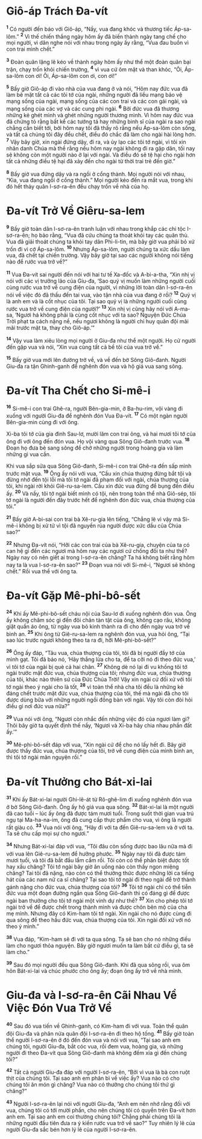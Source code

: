# Giô-áp Trách Ða-vít
<sup><b>1</b></sup> Có người đến báo với Giô-áp, “Nầy, vua đang khóc và thương tiếc Áp-sa-lôm.” <sup><b>2</b></sup> Vì thế chiến thắng ngày hôm ấy đã biến thành ngày tang chế cho mọi người, vì dân nghe nói với nhau trong ngày ấy rằng, “Vua đau buồn vì con trai mình chết.”

<sup><b>3</b></sup> Ðoàn quân lặng lẽ kéo về thành ngày hôm ấy như thể một đoàn quân bại trận, chạy trốn khỏi chiến trường, <sup><b>4</b></sup> vì vua cứ ôm mặt và than khóc, “Ôi, Áp-sa-lôm con ơi! Ôi, Áp-sa-lôm con ơi, con ơi!”

<sup><b>5</b></sup> Bấy giờ Giô-áp đi vào nhà của vua đang ở và nói, “Hôm nay đức vua đã làm bẽ mặt tất cả các tôi tớ của ngài, những người đã liều mạng bảo vệ mạng sống của ngài, mạng sống của các con trai và các con gái ngài, và mạng sống của các vợ và các cung phi ngài. <sup><b>6</b></sup> Bởi đức vua đã thương những kẻ ghét mình và ghét những người thương mình. Vì hôm nay đức vua đã chứng tỏ rằng bất kể các tướng tá hay những binh sĩ của ngài ra sao ngài chẳng cần biết tới, bởi hôm nay tôi đã thấy rõ rằng nếu Áp-sa-lôm còn sống, và tất cả chúng tôi đây đều chết, điều đó chắc đã làm cho ngài hài lòng hơn. <sup><b>7</b></sup> Vậy bây giờ, xin ngài đứng dậy, đi ra, và ủy lạo các tôi tớ ngài, vì tôi xin nhân danh Chúa mà thề rằng nếu hôm nay ngài không đi ra gặp dân, tối nay sẽ không còn một người nào ở lại với ngài. Và điều đó sẽ tệ hại cho ngài hơn tất cả những điều tệ hại đã xảy đến cho ngài từ thời trai trẻ đến giờ.”

<sup><b>8</b></sup> Bấy giờ vua đứng dậy và ra ngồi ở cổng thành. Mọi người nói với nhau, “Kìa, vua đang ngồi ở cổng thành.” Mọi người kéo đến ra mắt vua, trong khi đó hết thảy quân I-sơ-ra-ên đều chạy trốn về nhà của họ.


# Ða-vít Trở Về Giêru-sa-lem
<sup><b>9</b></sup> Bấy giờ toàn dân I-sơ-ra-ên tranh luận với nhau trong khắp các chi tộc I-sơ-ra-ên; họ bảo rằng, “Vua đã cứu chúng ta thoát khỏi tay các quân thù. Vua đã giải thoát chúng ta khỏi tay dân Phi-li-tin, mà bây giờ vua phải bỏ xứ trốn đi vì cớ Áp-sa-lôm. <sup><b>10</b></sup> Nhưng Áp-sa-lôm, người chúng ta xức dầu làm vua, đã chết tại chiến trường. Vậy bây giờ tại sao các người không nói tiếng nào để rước vua trở về?”

<sup><b>11</b></sup> Vua Ða-vít sai người đến nói với hai tư tế Xa-đốc và A-bi-a-tha, “Xin nhị vị nói với các vị trưởng lão của Giu-đa, ‘Sao quý vị muốn làm những người cuối cùng rước vua trở về cung điện của người, vì những lời toàn dân I-sơ-ra-ên nói về việc đó đã thấu đến tai vua, vào tận nhà của vua đang ở rồi? <sup><b>12</b></sup> Quý vị là anh em và là cốt nhục của tôi. Tại sao quý vị là những người cuối cùng rước vua trở về cung điện của người?’ <sup><b>13</b></sup> Xin nhị vị cũng hãy nói với A-ma-sa, ‘Ngươi há không phải là cùng cốt nhục với ta sao? Nguyện Ðức Chúa Trời phạt ta cách nặng nề, nếu ngươi không là người chỉ huy quân đội mãi mãi trước mặt ta, thay cho Giô-áp.’”

<sup><b>14</b></sup> Vậy vua làm xiêu lòng mọi người ở Giu-đa như thể một người. Họ cử người đến gặp vua và nói, “Xin vua cùng tất cả bề tôi của vua trở về.”

<sup><b>15</b></sup> Bấy giờ vua mới lên đường trở về, và về đến bờ Sông Giô-đanh. Người Giu-đa ra tận Ghinh-ganh để nghênh đón vua và hộ giá vua sang sông.


# Ða-vít Tha Chết cho Si-mê-i
<sup><b>16</b></sup> Si-mê-i con trai Ghê-ra, người Bên-gia-min, ở Ba-hu-rim, vội vàng đi xuống với người Giu-đa để nghênh đón Vua Ða-vít. <sup><b>17</b></sup> Có một ngàn người Bên-gia-min cùng đi với ông.

Xi-ba tôi tớ của gia đình Sau-lơ, mười lăm con trai ông, và hai mươi tôi tớ của ông đi với ông đến đón vua. Họ vội vàng qua Sông Giô-đanh trước vua. <sup><b>18</b></sup> Ðoạn họ đưa bè sang sông để chở những người trong hoàng gia và làm những gì vua cần.

Khi vua sắp sửa qua Sông Giô-đanh, Si-mê-i con trai Ghê-ra đến sấp mình trước mặt vua. <sup><b>19</b></sup> Ông ấy nói với vua, “Cầu xin chúa thượng đừng bắt tội và đừng nhớ đến tội lỗi mà tôi tớ ngài đã phạm đối với ngài, chúa thượng của tôi, khi ngài rời khỏi Giê-ru-sa-lem. Cầu xin đức vua đừng để bụng đến điều ấy. <sup><b>20</b></sup> Và nầy, tôi tớ ngài biết mình có tội, nên trong toàn thể nhà Giô-sép, tôi tớ ngài là người đến đây trước hết để nghênh đón đức vua, chúa thượng của tôi.”

<sup><b>21</b></sup> Bấy giờ A-bi-sai con trai bà Xê-ru-gia lên tiếng, “Chẳng lẽ vì vậy mà Si-mê-i không bị xử tử vì tội đã nguyền rủa người được xức dầu của Chúa sao?”

<sup><b>22</b></sup> Nhưng Ða-vít nói, “Hỡi các con trai của bà Xê-ru-gia, chuyện của ta có can hệ gì đến các ngươi mà hôm nay các ngươi cứ chống đối ta như thế? Ngày nay có nên giết ai trong I-sơ-ra-ên chăng? Ta há không biết rằng hôm nay ta là vua I-sơ-ra-ên sao?” <sup><b>23</b></sup> Ðoạn vua nói với Si-mê-i, “Ngươi sẽ không chết.” Rồi vua thề với ông ta.


# Ða-vít Gặp Mê-phi-bô-sết
<sup><b>24</b></sup> Khi ấy Mê-phi-bô-sết cháu nội của Sau-lơ đi xuống nghênh đón vua. Ông ấy không chăm sóc gì đến đôi chân tàn tật của ông, không cạo râu, không giặt quần áo ông, từ ngày vua bỏ kinh thành ra đi cho đến ngày vua trở về bình an. <sup><b>25</b></sup> Khi ông từ Giê-ru-sa-lem ra nghênh đón vua, vua hỏi ông, “Tại sao lúc trước ngươi không theo ta ra đi, hỡi Mê-phi-bô-sết?”

<sup><b>26</b></sup> Ông ấy đáp, “Tâu vua, chúa thượng của tôi, tôi đã bị người đầy tớ của mình gạt. Tôi đã bảo nó, ‘Hãy thắng lừa cho ta, để ta cỡi nó đi theo đức vua,’ vì tôi tớ của ngài bị què cả hai chân. <sup><b>27</b></sup> Không dè nó lại đi vu khống tôi tớ ngài trước mặt đức vua, chúa thượng của tôi; nhưng đức vua, chúa thượng của tôi, khác nào thiên sứ của Ðức Chúa Trời! Vậy xin ngài cứ đối xử với tôi tớ ngài theo ý ngài cho là tốt, <sup><b>28</b></sup> vì toàn thể nhà cha tôi đều là những kẻ đáng chết trước mặt đức vua, chúa thượng của tôi, thế mà ngài đã cho tôi được dùng bữa với những người ngồi đồng bàn với ngài. Vậy tôi còn đòi hỏi điều gì nơi đức vua nữa?”

<sup><b>29</b></sup> Vua nói với ông, “Ngươi còn nhắc đến những việc đó của ngươi làm gì? Thôi bây giờ ta quyết định thế nầy, ‘Ngươi và Xi-ba hãy chia nhau phần đất ấy.’”

<sup><b>30</b></sup> Mê-phi-bô-sết đáp với vua, “Xin ngài cứ để cho nó lấy hết đi. Bây giờ được thấy đức vua, chúa thượng của tôi, trở về cung điện của mình bình an, thì tôi tớ ngài mãn nguyện rồi.”


# Ða-vít Thưởng cho Bát-xi-lai
<sup><b>31</b></sup> Khi ấy Bát-xi-lai người Ghi-lê-át từ Rô-ghê-lim đi xuống nghênh đón vua ở bờ Sông Giô-đanh. Ông ấy hộ giá vua qua sông. <sup><b>32</b></sup> Bát-xi-lai là một người đã cao tuổi – lúc ấy ông đã được tám mươi tuổi. Trong suốt thời gian vua trú ngụ tại Ma-ha-na-im, ông đã cung cấp thực phẩm cho vua, vì ông là người rất giàu có. <sup><b>33</b></sup> Vua nói với ông, “Hãy đi với ta đến Giê-ru-sa-lem và ở với ta. Ta sẽ chu cấp mọi sự cho ngươi.”

<sup><b>34</b></sup> Nhưng Bát-xi-lai đáp với vua, “Tôi đâu còn sống được bao lâu nữa mà đi với vua lên Giê-ru-sa-lem để hưởng phước. <sup><b>35</b></sup> Ngày nay tôi đã được tám mươi tuổi, và tôi đã bắt đầu lẩm cẩm rồi. Tôi còn có thể phân biệt được tốt hay xấu chăng? Tôi tớ ngài bây giờ ăn uống nào còn thấy ngon miệng chăng? Tai tôi đã nặng, nào còn có thể thưởng thức được những lời ca tiếng hát của các nam nữ ca sĩ chăng? Tại sao tôi tớ ngài đi theo ngài để trở thành gánh nặng cho đức vua, chúa thượng của tôi? <sup><b>36</b></sup> Tôi tớ ngài chỉ có thể tiễn đức vua một đoạn đường ngắn qua Sông Giô-đanh thì có đáng gì để được ngài ban thưởng cho tôi tớ ngài một vinh dự như thế? <sup><b>37</b></sup> Xin cho phép tôi tớ ngài trở về để được chết trong thành mình và được chôn bên mộ của cha mẹ mình. Nhưng đây có Kim-ham tôi tớ ngài. Xin ngài cho nó được cùng đi qua sông để theo hầu đức vua, chúa thượng của tôi. Xin ngài đối xử với nó theo ý mình.”

<sup><b>38</b></sup> Vua đáp, “Kim-ham sẽ đi với ta qua sông. Ta sẽ ban cho nó những điều làm cho ngươi thỏa nguyện. Bây giờ ngươi muốn ta làm bất cứ điều gì, ta sẽ làm cho.”

<sup><b>39</b></sup> Sau đó mọi người đều qua Sông Giô-đanh. Khi đã qua sông rồi, vua ôm hôn Bát-xi-lai và chúc phước cho ông ấy; đoạn ông ấy trở về nhà mình.


# Giu-đa và I-sơ-ra-ên Cãi Nhau Về Việc Ðón Vua Trở Về
<sup><b>40</b></sup> Sau đó vua tiến về Ghinh-ganh, có Kim-ham đi với vua. Toàn thể quân đội Giu-đa và phân nửa quân đội I-sơ-ra-ên đi theo hộ tống. <sup><b>41</b></sup> Bấy giờ toàn thể người I-sơ-ra-ên ở đó đến đón vua và nói với vua, “Tại sao anh em chúng tôi, người Giu-đa, bắt cóc vua, rồi đem vua, hoàng gia, và những người đi theo Ða-vít qua Sông Giô-đanh mà không đếm xỉa gì đến chúng tôi?”

<sup><b>42</b></sup> Tất cả người Giu-đa đáp với người I-sơ-ra-ên, “Bởi vì vua là bà con ruột thịt của chúng tôi. Tại sao anh em phân bì về việc ấy? Vua nào có cho chúng tôi ăn món gì chăng? Vua nào có thưởng cho chúng tôi thứ gì chăng?”

<sup><b>43</b></sup> Người I-sơ-ra-ên lại nói với người Giu-đa, “Anh em nên nhớ rằng đối với vua, chúng tôi có tới mười phần, cho nên chúng tôi có quyền trên Ða-vít hơn anh em. Tại sao anh em coi thường chúng tôi? Chẳng phải chúng tôi là những người đầu tiên đưa ra ý kiến rước vua trở về sao?” Tuy nhiên lý lẽ của người Giu-đa sắc bén hơn lý lẽ của người I-sơ-ra-ên.